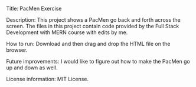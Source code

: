 Title: PacMen Exercise

Description: This project shows a PacMen go back and forth across the screen. The files in this project contain code provided by the Full Stack Development with MERN course with edits by me.

How to run: Download and then drag and drop the HTML file on the browser.

Future improvements: I would like to figure out how to make the PacMen go up and down as well.

License information: MIT License.
